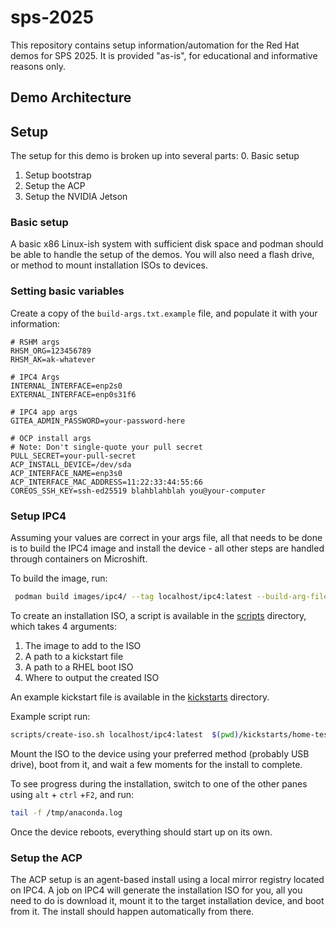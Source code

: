 # sps-2025
This repository contains setup information/automation for the Red Hat demos for SPS 2025. It is provided "as-is", for educational and informative reasons only.

## Demo Architecture

## Setup
The setup for this demo is broken up into several parts:
0. Basic setup
1. Setup bootstrap
2. Setup the ACP
3. Setup the NVIDIA Jetson

### Basic setup
A basic x86 Linux-ish system with sufficient disk space and podman should be able to handle the setup of the demos. You will also need a flash drive, or method to mount installation ISOs to devices.

### Setting basic variables
Create a copy of the `build-args.txt.example` file, and populate it with your information:
```
# RSHM args
RHSM_ORG=123456789
RHSM_AK=ak-whatever

# IPC4 Args
INTERNAL_INTERFACE=enp2s0
EXTERNAL_INTERFACE=enp0s31f6

# IPC4 app args
GITEA_ADMIN_PASSWORD=your-password-here

# OCP install args
# Note: Don't single-quote your pull secret
PULL_SECRET=your-pull-secret
ACP_INSTALL_DEVICE=/dev/sda
ACP_INTERFACE_NAME=enp3s0
ACP_INTERFACE_MAC_ADDRESS=11:22:33:44:55:66
COREOS_SSH_KEY=ssh-ed25519 blahblahblah you@your-computer
```

### Setup IPC4
Assuming your values are correct in your args file, all that needs to be done is to build the IPC4 image and install the device - all other steps are handled through containers on Microshift.

To build the image, run:
```bash
 podman build images/ipc4/ --tag localhost/ipc4:latest --build-arg-file=build-args.txt
```

To create an installation ISO, a script is available in the [scripts](scripts/) directory, which takes 4 arguments:
1. The image to add to the ISO
2. A path to a kickstart file
3. A path to a RHEL boot ISO
4. Where to output the created ISO

An example kickstart file is available in the [kickstarts](kickstarts/) directory.

Example script run:
```bash
scripts/create-iso.sh localhost/ipc4:latest  $(pwd)/kickstarts/home-testing.ks ~/Downloads/rhel-9.6-x86_64-boot.iso $(pwd)/test.iso
```

Mount the ISO to the device using your preferred method (probably USB drive), boot from it, and wait a few moments for the install to complete.

To see progress during the installation, switch to one of the other panes using `alt` + `ctrl` +`F2`, and run:
```bash
tail -f /tmp/anaconda.log
```

Once the device reboots, everything should start up on its own.

### Setup the ACP
The ACP setup is an agent-based install using a local mirror registry located on IPC4. A job on IPC4 will generate the installation ISO for you, all you need to do is download it, mount it to the target installation device, and boot from it. The install should happen automatically from there.

